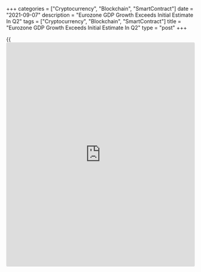 +++
categories = ["Cryptocurrency", "Blockchain", "SmartContract"]
date = "2021-09-07"
description = "Eurozone GDP Growth Exceeds Initial Estimate In Q2"
tags = ["Cryptocurrency", "Blockchain", "SmartContract"]
title = "Eurozone GDP Growth Exceeds Initial Estimate In Q2"
type = "post"
+++

{{<iframe id="large-banner" src="https://www.bounty.group/#slide=11.0" width="100%" height="600" scrolling="no" style="border: 0px solid rgb(216, 221, 230); border-radius: 3px;">}}

The euro area recovered at a faster-than-estimated pace in the second
quarter from the Covid-driven downturn, revised data from Eurostat
showed on Tuesday.

Gross domestic product grew 2.2 percent sequentially in the second
quarter, bigger than the initial estimate of 2.0 percent. The growth
reversed the 0.3 percent fall in the first quarter and the 0.4 percent
drop in the fourth quarter of 2020.

Year-on-year, GDP expanded 14.3 percent instead of the prior estimate of
13.6 percent. This follows a 1.2 percent decline in the first quarter.

With revised data showing that the euro-zone [economy][1] performed even
better than previously thought in the second quarter, the European
Central Bank is sure to revise up its GDP forecasts on Thursday, Capital
Economics' economist Jack Allen-Reynolds, said.

That said, even if it reduces the pace of its PEPP purchases slightly,
the ECB will stress that very loose monetary [policy](https://www.fintechee.com/policy/) is still required,
the economist added.

The expenditure-side breakdown today showed that household and
government spending and gross fixed capital formation contributed
positively to GDP growth. The contribution from the external balance was
close to neutral, while the contribution from changes in inventories was
slightly negative.

Household spending increased 3.7 percent after a 2.1 percent drop in the
previous quarter. Likewise, government final consumption expenditure
climbed 1.2 percent, in contrast to the 0.5 percent fall in the previous
quarter.

Gross fixed capital formation expanded 1.1 percent, reversing a 0.2
percent fall.

Exports climbed 2.2 percent after rising 0.7 percent in the first
quarter. Similarly, growth in imports accelerated to 2.3 percent from
0.4 percent.

Further, data showed that employment grew 0.7 percent sequentially in
the second quarter, taking the annual growth to 1.8 percent.

In relation to the COVID-19 pandemic, productivity based on persons
increased compared to the same quarter of the previous year with 12.2
percent for the euro area.

Based on hours worked, productivity compared to the same quarter of the
previous year decreased 1.5 percent for the euro area.

For comments and feedback [contact](https://www.playgroundfx.com/contact/): editorial@rtt[news](https://www.letsplayfx.com/blog/forex-news-website/).com

[Economic News][1]

 **What parts of the world are seeing the best (and worst) economic
performances lately? Click[here][2] to check out our [Econ Scorecard][2]
and find out! See up-to-the-moment [ranking](https://www.playgroundfx.com/blog/crypto-exchange-ranking/)s for the best and worst
performers in [GDP][3], [unemployment rate][4], [inflation][2] and much
more.**

   1. www.rtt[news](https://www.letsplayfx.com/blog/forex-news-website/).com/Content/EconomicNews.aspx
   2. www.rtt[news](https://www.letsplayfx.com/blog/forex-news-website/).com/economic-scorecard/world-rank/CPI/highest-performance.aspx
   3. www.rtt[news](https://www.letsplayfx.com/blog/forex-news-website/).com/economic-scorecard/world-rank/GDP/highest-performance.aspx
   4. www.rtt[news](https://www.letsplayfx.com/blog/forex-news-website/).com/economic-scorecard/world-rank/unemployment-rate/lowest-performance.aspx